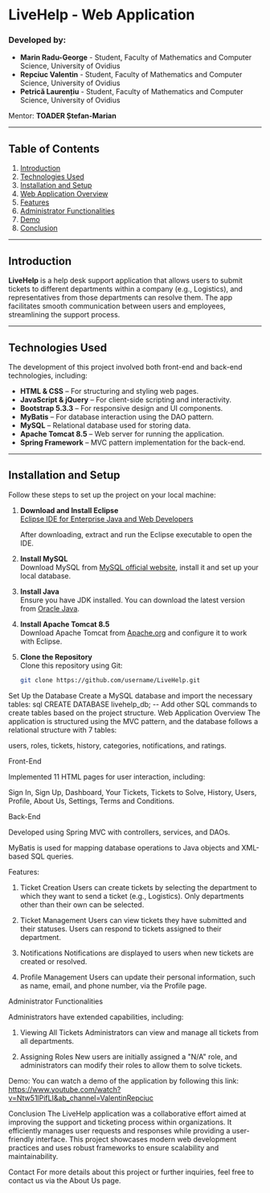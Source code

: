 # LiveHelp - Web Application

### Developed by:
- **Marin Radu-George** - Student, Faculty of Mathematics and Computer Science, University of Ovidius
- **Repciuc Valentin** - Student, Faculty of Mathematics and Computer Science, University of Ovidius
- **Petrică Laurențiu** - Student, Faculty of Mathematics and Computer Science, University of Ovidius

Mentor: **TOADER Ștefan-Marian**

---

## Table of Contents
1. [Introduction](#introduction)
2. [Technologies Used](#technologies-used)
3. [Installation and Setup](#installation-and-setup)
4. [Web Application Overview](#web-application-overview)
5. [Features](#features)
6. [Administrator Functionalities](#administrator-functionalities)
7. [Demo](#demo)
8. [Conclusion](#conclusion)

---

## Introduction

**LiveHelp** is a help desk support application that allows users to submit tickets to different departments within a company (e.g., Logistics), and representatives from those departments can resolve them. The app facilitates smooth communication between users and employees, streamlining the support process.

---

## Technologies Used

The development of this project involved both front-end and back-end technologies, including:

- **HTML & CSS** – For structuring and styling web pages.
- **JavaScript & jQuery** – For client-side scripting and interactivity.
- **Bootstrap 5.3.3** – For responsive design and UI components.
- **MyBatis** – For database interaction using the DAO pattern.
- **MySQL** – Relational database used for storing data.
- **Apache Tomcat 8.5** – Web server for running the application.
- **Spring Framework** – MVC pattern implementation for the back-end.

---

## Installation and Setup

Follow these steps to set up the project on your local machine:

1. **Download and Install Eclipse**  
   [Eclipse IDE for Enterprise Java and Web Developers](https://www.eclipse.org/downloads/packages/)
   
   After downloading, extract and run the Eclipse executable to open the IDE.

2. **Install MySQL**  
   Download MySQL from [MySQL official website](https://www.mysql.com/), install it and set up your local database.

3. **Install Java**  
   Ensure you have JDK installed. You can download the latest version from [Oracle Java](https://www.oracle.com/java/technologies/javase-downloads.html).

4. **Install Apache Tomcat 8.5**  
   Download Apache Tomcat from [Apache.org](https://tomcat.apache.org/download-80.cgi) and configure it to work with Eclipse.

5. **Clone the Repository**  
   Clone this repository using Git:
   ```bash
   git clone https://github.com/username/LiveHelp.git
Set Up the Database
Create a MySQL database and import the necessary tables:
sql
CREATE DATABASE livehelp_db;
-- Add other SQL commands to create tables based on the project structure.
Web Application Overview
The application is structured using the MVC pattern, and the database follows a relational structure with 7 tables:

users, roles, tickets, history, categories, notifications, and ratings.

Front-End

Implemented 11 HTML pages for user interaction, including:

Sign In, Sign Up, Dashboard, Your Tickets, Tickets to Solve, History, Users, Profile, About Us, Settings, Terms and Conditions.

Back-End

Developed using Spring MVC with controllers, services, and DAOs.

MyBatis is used for mapping database operations to Java objects and XML-based SQL queries.

Features:

1. Ticket Creation
Users can create tickets by selecting the department to which they want to send a ticket (e.g., Logistics). Only departments other than their own can be selected.

2. Ticket Management
Users can view tickets they have submitted and their statuses.
Users can respond to tickets assigned to their department.

4. Notifications
Notifications are displayed to users when new tickets are created or resolved.

5. Profile Management
Users can update their personal information, such as name, email, and phone number, via the Profile page.

Administrator Functionalities

Administrators have extended capabilities, including:

1. Viewing All Tickets
Administrators can view and manage all tickets from all departments.

2. Assigning Roles
New users are initially assigned a "N/A" role, and administrators can modify their roles to allow them to solve tickets.

Demo:
You can watch a demo of the application by following this link: https://www.youtube.com/watch?v=Ntw51lPifLI&ab_channel=ValentinRepciuc

Conclusion
The LiveHelp application was a collaborative effort aimed at improving the support and ticketing process within organizations. It efficiently manages user requests and responses while providing a user-friendly interface. This project showcases modern web development practices and uses robust frameworks to ensure scalability and maintainability.

Contact
For more details about this project or further inquiries, feel free to contact us via the About Us page.
